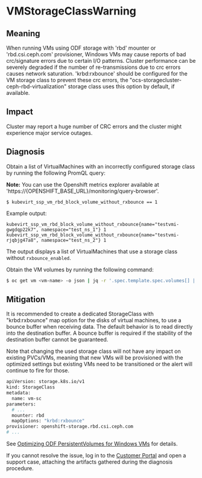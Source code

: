 # VMStorageClassWarning

## Meaning

When running VMs using ODF storage with 'rbd' mounter or 'rbd.csi.ceph.com'
provisioner, Windows VMs may cause reports of bad crc/signature errors due to
certain I/O patterns. Cluster performance can be severely degraded if the number
of re-transmissions due to crc errors causes network saturation. 'krbd:rxbounce'
should be configured for the VM storage class to prevent these crc errors, the
"ocs-storagecluster-ceph-rbd-virtualization" storage class uses this option by
default, if available.

## Impact

Cluster may report a huge number of CRC errors and the cluster might experience
major service outages.

## Diagnosis

Obtain a list of VirtualMachines with an incorrectly configured storage class by
running the following PromQL query:

**Note:** You can use the Openshift metrics explorer available at
'https://{OPENSHIFT_BASE_URL}/monitoring/query-browser'.

```promql
$ kubevirt_ssp_vm_rbd_block_volume_without_rxbounce == 1
```

Example output:

```plaintext
kubevirt_ssp_vm_rbd_block_volume_without_rxbounce{name="testvmi-gwgdqp22k7", namespace="test_ns_1"} 1
kubevirt_ssp_vm_rbd_block_volume_without_rxbounce{name="testvmi-rjqbjg47a8", namespace="test_ns_2"} 1
```

The output displays a list of VirtualMachines that use a storage class without
`rxbounce_enabled`.

Obtain the VM volumes by running the following command:

```bash
$ oc get vm <vm-name> -o json | jq -r '.spec.template.spec.volumes[] | if .dataVolume then "DataVolume - " + .dataVolume.name elif .persistentVolumeClaim then "PersistentVolumeClaim - " + .persistentVolumeClaim.claimName else empty end'
```

## Mitigation

It is recommended to create a dedicated StorageClass with "krbd:rxbounce" map
option for the disks of virtual machines, to use a bounce buffer when receiving
data. The default behavior is to read directly into the destination buffer. A
bounce buffer is required if the stability of the destination buffer cannot be
guaranteed.

Note that changing the used storage class will not have any impact on existing
PVCs/VMs, meaning that new VMs will be provisioned with the optimized settings
but existing VMs need to be transitioned or the alert will continue to fire for
those.

```bash
apiVersion: storage.k8s.io/v1
kind: StorageClass
metadata:
  name: vm-sc
parameters:
  # ...
  mounter: rbd
  mapOptions: "krbd:rxbounce"
provisioner: openshift-storage.rbd.csi.ceph.com
# ...
```

See [Optimizing ODF PersistentVolumes for Windows VMs](https://access.redhat.com/articles/6978371)
for details.

If you cannot resolve the issue, log in to the
[Customer Portal](https://access.redhat.com) and open a support case,
attaching the artifacts gathered during the diagnosis procedure.